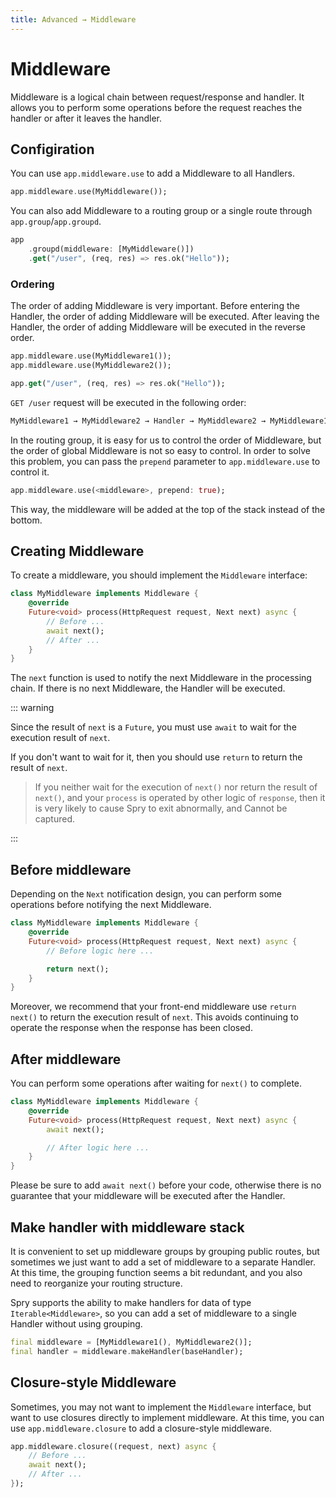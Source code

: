 ```yaml
---
title: Advanced → Middleware
---
```


# Middleware

Middleware is a logical chain between request/response and handler. It allows you to perform some operations before the request reaches the handler or after it leaves the handler.

## Configiration

You can use `app.middleware.use` to add a Middleware to all Handlers.

```dart
app.middleware.use(MyMiddleware());
```

You can also add Middleware to a routing group or a single route through `app.group`/`app.groupd`.

```dart
app
    .groupd(middleware: [MyMiddleware()])
    .get("/user", (req, res) => res.ok("Hello"));
```

### Ordering

The order of adding Middleware is very important. Before entering the Handler, the order of adding Middleware will be executed. After leaving the Handler, the order of adding Middleware will be executed in the reverse order.

```dart
app.middleware.use(MyMiddleware1());
app.middleware.use(MyMiddleware2());

app.get("/user", (req, res) => res.ok("Hello"));
```

`GET /user` request will be executed in the following order:

```txt
MyMiddleware1 → MyMiddleware2 → Handler → MyMiddleware2 → MyMiddleware1
```

In the routing group, it is easy for us to control the order of Middleware, but the order of global Middleware is not so easy to control. In order to solve this problem, you can pass the `prepend` parameter to `app.middleware.use` to control it.

```dart
app.middleware.use(<middleware>, prepend: true);
```

This way, the middleware will be added at the top of the stack instead of the bottom.

## Creating Middleware

To create a middleware, you should implement the `Middleware` interface:

```dart
class MyMiddleware implements Middleware {
    @override
    Future<void> process(HttpRequest request, Next next) async {
        // Before ...
        await next();
        // After ...
    }
}
```

The `next` function is used to notify the next Middleware in the processing chain. If there is no next Middleware, the Handler will be executed.

::: warning

Since the result of `next` is a `Future`, you must use `await` to wait for the execution result of `next`.

If you don't want to wait for it, then you should use `return` to return the result of `next`.

> If you neither wait for the execution of `next()` nor return the result of `next()`, and your `process` is operated by other logic of `response`, then it is very likely to cause Spry to exit abnormally, and Cannot be captured.

:::

## Before middleware

Depending on the `Next` notification design, you can perform some operations before notifying the next Middleware.

```dart
class MyMiddleware implements Middleware {
    @override
    Future<void> process(HttpRequest request, Next next) async {
        // Before logic here ...

        return next();
    }
}
```

Moreover, we recommend that your front-end middleware use `return next()` to return the execution result of `next`. This avoids continuing to operate the response when the response has been closed.

## After middleware

You can perform some operations after waiting for `next()` to complete.

```dart
class MyMiddleware implements Middleware {
    @override
    Future<void> process(HttpRequest request, Next next) async {
        await next();

        // After logic here ...
    }
}
```

Please be sure to add `await next()` before your code, otherwise there is no guarantee that your middleware will be executed after the Handler.

## Make handler with middleware stack

It is convenient to set up middleware groups by grouping public routes, but sometimes we just want to add a set of middleware to a separate Handler. At this time, the grouping function seems a bit redundant, and you also need to reorganize your routing structure.

Spry supports the ability to make handlers for data of type `Iterable<Middleware>`, so you can add a set of middleware to a single Handler without using grouping.

```dart
final middleware = [MyMiddleware1(), MyMiddleware2()];
final handler = middleware.makeHandler(baseHandler);
```

## Closure-style Middleware

Sometimes, you may not want to implement the `Middleware` interface, but want to use closures directly to implement middleware. At this time, you can use `app.middleware.closure` to add a closure-style middleware.

```dart
app.middleware.closure((request, next) async {
    // Before ...
    await next();
    // After ...
});
```
